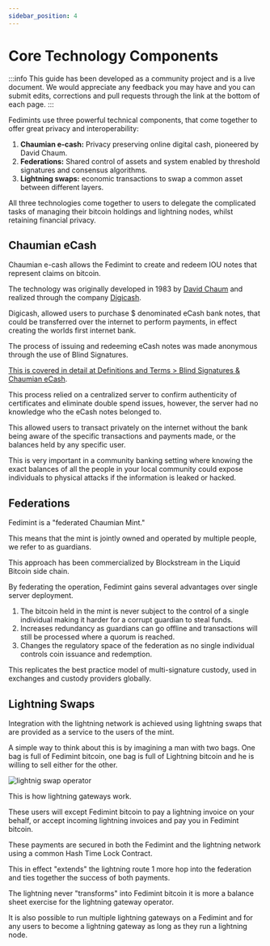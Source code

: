 ```yaml
---
sidebar_position: 4
---
```


# Core Technology Components

:::info
This guide has been developed as a community project and is a live document. We would appreciate any feedback you may have and you can submit edits, corrections and pull requests through the link at the bottom of each page.
:::

Fedimints use three powerful technical components, that come together to offer great privacy and interoperability:

1. **Chaumian e-cash:** Privacy preserving online digital cash, pioneered by David Chaum.
2. **Federations:** Shared control of assets and system enabled by threshold signatures and consensus algorithms.
3. **Lightning swaps:** economic transactions to swap a common asset between different layers.

All three technologies come together to users to delegate the complicated tasks of managing their bitcoin holdings and lightning nodes, whilst retaining financial privacy.

## Chaumian eCash

Chaumian e-cash allows the Fedimint to create and redeem IOU notes that represent claims on bitcoin.

The technology was originally developed in 1983 by [David Chaum](https://en.wikipedia.org/wiki/David_Chaum) and realized through the company [Digicash](https://en.wikipedia.org/wiki/Digicash).

Digicash, allowed users to purchase $ denominated eCash bank notes, that could be transferred over the internet to perform payments, in effect creating the worlds first internet bank.

The process of issuing and redeeming eCash notes was made anonymous through the use of Blind Signatures.

[This is covered in detail at Definitions and Terms > Blind Signatures & Chaumian eCash](../CommonTerms/Blind%20Signatures).

This process relied on a centralized server to confirm authenticity of certificates and eliminate double spend issues, however, the server had no knowledge who the eCash notes belonged to.

This allowed users to transact privately on the internet without the bank being aware of the specific transactions and payments made, or the balances held by any specific user.

This is very important in a community banking setting where knowing the exact balances of all the people in your local community could expose individuals to physical attacks if the information is leaked or hacked.

## Federations

Fedimint is a "federated Chaumian Mint."

This means that the mint is jointly owned and operated by multiple people, we refer to as guardians.

This approach has been commercialized by Blockstream in the Liquid Bitcoin side chain.

By federating the operation, Fedimint gains several advantages over single server deployment.

1. The bitcoin held in the mint is never subject to the control of a single individual making it harder for a corrupt guardian to steal funds.
2. Increases redundancy as guardians can go offline and transactions will still be processed where a quorum is reached.
3. Changes the regulatory space of the federation as no single individual controls coin issuance and redemption.

This replicates the best practice model of multi-signature custody, used in exchanges and custody providers globally.

## Lightning Swaps

Integration with the lightning network is achieved using lightning swaps that are provided as a service to the users of the mint.

A simple way to think about this is by imagining a man with two bags. One bag is full of Fedimint bitcoin, one bag is full of Lightning bitcoin and he is willing to sell either for the other.

![lightnig swap operator](/img/raw-figures/fm-lightning-swaps.excalidraw.png)

This is how lightning gateways work.

These users will except Fedimint bitcoin to pay a lightning invoice on your behalf, or accept incoming lightning invoices and pay you in Fedimint bitcoin.

These payments are secured in both the Fedimint and the lightning network using a common Hash Time Lock Contract.

This in effect "extends" the lightning route 1 more hop into the federation and ties together the success of both payments.

The lightning never "transforms" into Fedimint bitcoin it is more a balance sheet exercise for the lightning gateway operator.

It is also possible to run multiple lightning gateways on a Fedimint and for any users to become a lightning gateway as long as they run a lightning node.
